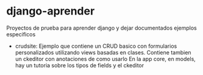 # django-aprender
Proyectos de prueba para aprender django y dejar documentados ejemplos especificos

- crudsite: Ejemplo que contiene un CRUD basico con formularios personalizados utilizando views basadas en clases.
            Contiene tambien un ckeditor con anotaciones de como usarlo
            En la app core, en models, hay un tutoria sobre los tipos de fields y el ckeditor
